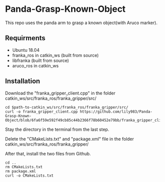 # Panda-Grasp-Known-Object
This repo uses the panda arm to grasp a known object(with Aruco marker). 

## Requirments
- Ubuntu 18.04
- franka_ros in catkin_ws (built from source)
- libfranka (built from source)
- aruco_ros in catkin_ws

## Installation
Download the "franka_gripper_client.cpp" in the folder catkin_ws/src/franka_ros/franka_gripper/src/
```
cd $path-to-catkin_ws/src/franka_ros/franka_gripper/src/
curl -o franka_gripper_client.cpp https://github.com/lily983/Panda-Grasp-Known-Object/blob/6fa6f59e592f49cb85c44b2366f78b60452e79bb/franka_gripper_client.cpp
```

Stay the directory in the terminal from the last step.

Delete the "CMakeLists.txt" and "package.xml" file in the folder catkin_ws/src/franka_ros/franka_gripper/

After that, install the two files from Github.
```
cd ..
rm CMakeLists.txt
rm package.xml
curl -o CMakeLists.txt 

